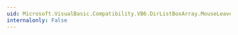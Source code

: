 ```yaml
---
uid: Microsoft.VisualBasic.Compatibility.VB6.DirListBoxArray.MouseLeave
internalonly: False
---
```

